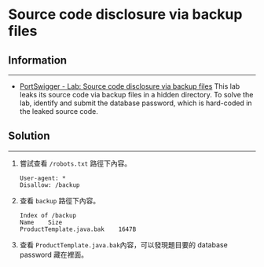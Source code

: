 # Source code disclosure via backup files

## Information
---

- [PortSwigger - Lab: Source code disclosure via backup files](https://portswigger.net/web-security/information-disclosure/exploiting/lab-infoleak-via-backup-files)
     This lab leaks its source code via backup files in a hidden directory. To solve the lab, identify and submit the database password, which is hard-coded in the leaked source code. 


## Solution
---

1. 嘗試查看 `/robots.txt` 路徑下內容。
    ```
    User-agent: *
    Disallow: /backup
    ```

2. 查看 `backup` 路徑下內容。
    ```
    Index of /backup
    Name	Size
    ProductTemplate.java.bak	1647B
    ```

3. 查看 `ProductTemplate.java.bak`內容，可以發現題目要的 database password 藏在裡面。